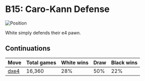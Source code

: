 # B15: Caro-Kann Defense

![Position](https://chessboardimage.com/rnbqkbnr/pp2pppp/2p5/3p4/3PP3/2N5/PPP2PPP/R1BQKBNR.png)

White simply defends their e4 pawn.

## Continuations

Move                                                        | Total games | White wins | Draw | Black wins
------------------------------------------------------------|-------------|------------|------|-----------
[dxe4](rnbqkbnr-pp2pppp-2p5-8-3Pp3-2N5-PPP2PPP-R1BQKBNR.md) | 16,360      | 28%        | 50%  | 22%
